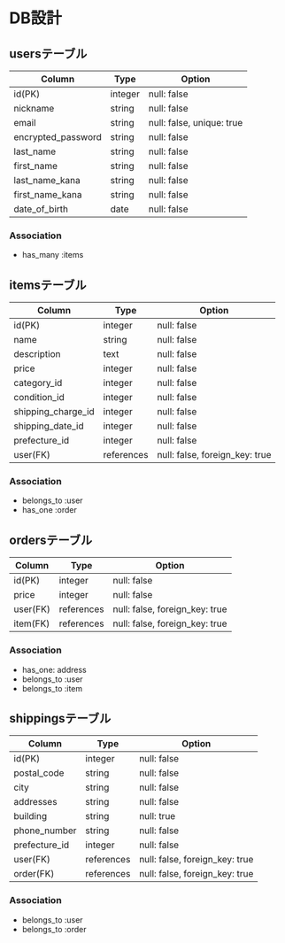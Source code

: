 # DB設計
## usersテーブル
| Column | Type | Option |
|-|-|-|
| id(PK) | integer | null: false |
| nickname | string | null: false |
| email | string | null: false, unique: true |
| encrypted_password | string | null: false |
| last_name | string | null: false |
| first_name | string | null: false |
| last_name_kana | string | null: false |
| first_name_kana | string | null: false |
| date_of_birth | date | null: false |

### Association
- has_many :items

## itemsテーブル
| Column | Type | Option |
|-|-|-|
| id(PK) | integer | null: false |
| name | string | null: false |
| description | text | null: false |
| price | integer | null: false |
| category_id | integer | null: false |
| condition_id | integer | null: false |
| shipping_charge_id | integer | null: false |
| shipping_date_id | integer | null: false |
| prefecture_id | integer | null: false |
| user(FK) | references | null: false, foreign_key: true |

### Association
- belongs_to :user
- has_one :order

## ordersテーブル
| Column   | Type       | Option                         | 
| -------- | ---------- | ------------------------------ | 
| id(PK)   | integer    | null: false                    | 
| price    | integer    | null: false                    | 
| user(FK) | references | null: false, foreign_key: true | 
| item(FK) | references | null: false, foreign_key: true | 

### Association
- has_one: address
- belongs_to :user
- belongs_to :item

## shippingsテーブル
| Column        | Type       | Option                         | 
| ------------- | ---------- | ------------------------------ | 
| id(PK)        | integer    | null: false                    | 
| postal_code   | string     | null: false                    | 
| city          | string     | null: false                    | 
| addresses     | string     | null: false                    | 
| building      | string     | null: true                     | 
| phone_number  | string     | null: false                    | 
| prefecture_id | integer    | null: false                    | 
| user(FK)      | references | null: false, foreign_key: true | 
| order(FK)     | references | null: false, foreign_key: true | 

### Association
- belongs_to :user
- belongs_to :order

